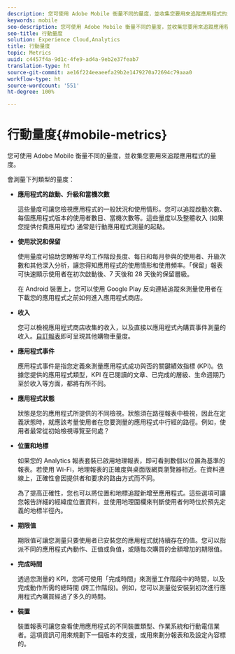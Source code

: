 ```yaml
---
description: 您可使用 Adobe Mobile 衡量不同的量度，並收集您要用來追蹤應用程式的量度。
keywords: mobile
seo-description: 您可使用 Adobe Mobile 衡量不同的量度，並收集您要用來追蹤應用程式的量度。
seo-title: 行動量度
solution: Experience Cloud,Analytics
title: 行動量度
topic: Metrics
uuid: c4457f4a-9d1c-4fe9-ad4a-9eb2e37feab7
translation-type: ht
source-git-commit: ae16f224eeaeefa29b2e1479270a72694c79aaa0
workflow-type: ht
source-wordcount: '551'
ht-degree: 100%

---
```



# 行動量度{#mobile-metrics}

您可使用 Adobe Mobile 衡量不同的量度，並收集您要用來追蹤應用程式的量度。

會測量下列類型的量度：

* **應用程式的啟動、升級和當機次數**

   這些量度可讓您檢視應用程式的一般狀況和使用情形。您可以追蹤啟動次數、每個應用程式版本的使用者數目、當機次數等。這些量度以及整體收入 (如果您提供付費應用程式) 通常是行動應用程式測量的起點。

* **使用狀況和保留**

   使用量度可協助您瞭解平均工作階段長度、每日和每月參與的使用者、升級次數和其他深入分析，讓您得知應用程式的使用情形和使用頻率。「保留」報表可快速顯示使用者在初次啟動後、7 天後和 28 天後的保留層級。

   在 Android 裝置上，您可以使用 Google Play 反向連結追蹤來測量使用者在下載您的應用程式之前如何進入應用程式商店。

* **收入**

   您可以檢視應用程式商店收集的收入，以及直接以應用程式內購買事件測量的收入。[自訂報表](/help/using/usage/reports-customize/reports-customize.md)即可呈現其他購物車量度。

* **應用程式事件**

   應用程式事件是指您定義來測量應用程式成功與否的關鍵績效指標 (KPI)。依據您提供的應用程式類型，KPI 在已閱讀的文章、已完成的層級、生命週期乃至於收入等方面，都將有所不同。

* **應用程式狀態**

   狀態是您的應用程式所提供的不同檢視。狀態須在路徑報表中檢視，因此在定義狀態時，就應該考量使用者在您要測量的應用程式中行經的路徑。例如，使用者最常從初始檢視導覽至何處？

* **位置和地標**

   如果您的 Analytics 報表套裝已啟用地理報表，即可看到數個以位置為基準的報表。若使用 Wi-Fi，地理報表的正確度與桌面版網頁瀏覽器相近。在資料連線上，正確性會因提供者和要求的路由方式而不同。

   為了提高正確性，您也可以將位置和地標追蹤新增至應用程式。這些選項可讓您報告詳細的經緯度位置資料，並使用地理圍欄來判斷使用者何時位於預先定義的地標半徑內。

* **期限值**

   期限值可讓您測量只要使用者已安裝您的應用程式就持續存在的值。您可以指派不同的應用程式內動作、正值或負值，或隨每次購買的金額增加的期限值。

* **完成時間**

   透過您測量的 KPI，您將可使用「完成時間」來測量工作階段中的時間，以及完成動作所需的總時間 (跨工作階段)。例如，您可以測量從安裝到初次進行應用程式內購買經過了多久的時間。

* **裝置**

   裝置報表可讓您查看使用應用程式的不同裝置類型、作業系統和行動電信業者。這項資訊可用來規劃下一個版本的支援，或用來劃分報表和及設定內容標的。
